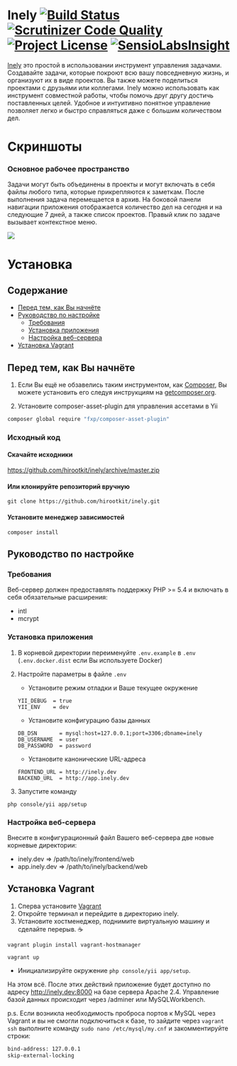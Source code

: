 # Inely [![Build Status](https://scrutinizer-ci.com/g/Exoticness/madeasy/badges/build.png?b=master)](https://scrutinizer-ci.com/g/Exoticness/madeasy/build-status/master) [![Scrutinizer Code Quality](https://scrutinizer-ci.com/g/hirootkit/inely/badges/quality-score.png?b=master)](https://scrutinizer-ci.com/g/hirootkit/inely/?branch=master) [![Project License](https://img.shields.io/badge/license-GPL--3.0-blue.svg)](https://github.com/hirootkit/inely/blob/master/LICENSE.md) [![SensioLabsInsight](https://insight.sensiolabs.com/projects/bf3c5df4-1df1-4e0f-8c0a-9f24ca690685/small.png)](https://insight.sensiolabs.com/projects/bf3c5df4-1df1-4e0f-8c0a-9f24ca690685)

[Inely](http://aurathemes.ru/inely/) это простой в использовании инструмент управления задачами. Создавайте задачи, которые покроют всю вашу повседневную жизнь, и организуют их в виде проектов. Вы также можете поделиться проектами с друзьями или коллегами. Inely можно использовать как инструмент совместной работы, чтобы помочь друг другу достичь поставленных целей. Удобное и интуитивно понятное управление позволяет легко и быстро справляться даже с большим количеством дел.

# Скриншоты

### Основное рабочее пространство
Задачи могут быть объединены в проекты и могут включать в себя файлы любого типа, которые прикрепляются к заметкам. После выполнения задача перемещается в архив. На боковой панели навигации приложения отображается количество дел на сегодня и на следующие 7 дней, а также список проектов. Правый клик по задаче вызывает контекстное меню.

![](http://aurathemes.ru/inely/7.png)

# Установка

## Содержание
- [Перед тем, как Вы начнёте](#Перед-тем-как-Вы-начнёте)
- [Руководство по настройке](#Руководство-по-настройке)
    - [Требования](#Требования)
    - [Установка приложения](#Установка-приложения)
    - [Настройка веб-сервера](#Настройка-веб-сервера)
- [Установка Vagrant](#Установка-vagrant)

## Перед тем, как Вы начнёте
1. Если Вы ещё не обзавелись таким инструментом, как [Composer](http://getcomposer.org/), Вы можете установить его следуя инструкциям
на [getcomposer.org](http://getcomposer.org/doc/00-intro.md#installation-nix).

2. Установите composer-asset-plugin для управления ассетами в Yii
```bash
composer global require "fxp/composer-asset-plugin"
```

### Исходный код
#### Скачайте исходники
https://github.com/hirootkit/inely/archive/master.zip

#### Или клонируйте репозиторий вручную
```
git clone https://github.com/hirootkit/inely.git
```
#### Установите менеджер зависимостей
```
composer install
```

## Руководство по настройке
### Требования
Веб-сервер должен предоставлять поддержку PHP >= 5.4 и включать в себя обязательные расширения:
- intl
- mcrypt

### Установка приложения
1. В корневой директории переименуйте `.env.example` в `.env` (``.env.docker.dist`` если Вы используете Docker)
2. Настройте параметры в файле `.env`
    - Установите режим отладки и Ваше текущее окружение
    ```
    YII_DEBUG  = true
    YII_ENV    = dev
    ```
    - Установите конфигурацию базы данных
    ```
    DB_DSN       = mysql:host=127.0.0.1;port=3306;dbname=inely
    DB_USERNAME  = user
    DB_PASSWORD  = password
    ```

    - Установите канонические URL-адреса
    ```
    FRONTEND_URL = http://inely.dev
    BACKEND_URL  = http://app.inely.dev
    ```

3. Запустите команду
```
php console/yii app/setup
```

### Настройка веб-сервера
Внесите в конфигурационный файл Вашего веб-сервера две новые корневые директории:
- inely.dev     => /path/to/inely/frontend/web
- app.inely.dev => /path/to/inely/backend/web

## Установка Vagrant
1. Сперва установите [Vagrant](https://www.vagrantup.com/)
2. Откройте терминал и перейдите в директорию inely.
3. Установите хостменеджер, поднимите виртуальную машину и сделайте перерыв. :coffee:

``vagrant plugin install vagrant-hostmanager``

``vagrant up``

- Инициализируйте окружение ```php console/yii app/setup```.

На этом всё. После этих действий приложение будет доступно по адресу http://inely.dev:8000 на базе сервера Apache 2.4. Управление базой данных происходит через /adminer или MySQLWorkbench.

p.s. Если возникла необходимость проброса портов к MySQL через Vagrant и вы не смогли подключиться к базе, то зайдите через ```vagrant ssh``` выполните команду ```sudo nano /etc/mysql/my.cnf``` и закомментируйте строки:
```bash
bind-address: 127.0.0.1
skip-external-locking
```
